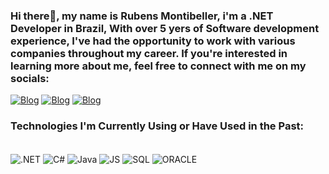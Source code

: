 ### Hi there👋, my name is Rubens Montibeller, i'm a .NET Developer in Brazil, With over 5 yers of Software development experience, I've had the opportunity to work with various companies throughout my career. If you're interested in learning more about me, feel free to connect with me on my socials:


[![Blog](https://img.shields.io/badge/LinkedIn-0077B5?style=for-the-badge&logo=linkedin&logoColor=white)](https://www.linkedin.com/in/rubensamjr/)
[![Blog](https://img.shields.io/badge/Instagram-E4405F?style=for-the-badge&logo=instagram&logoColor=white)](https://www.instagram.com/rubens.amjr/)
[![Blog](https://img.shields.io/badge/Gmail-D14836?style=for-the-badge&logo=gmail&logoColor=white)](mailto:rubens.montibeller.prog@gmail.com)

### Technologies I'm Currently Using or Have Used in the Past:

<div style="display: inline_block"><br/>
 <img align="center" alt=".NET" src="https://img.shields.io/badge/.NET-5C2D91?style=for-the-badge&logo=.net&logoColor=white">
 <img align="center" alt="C#" src="https://img.shields.io/badge/C%23-239120?style=for-the-badge&logo=c-sharp&logoColor=white">
 <img align="center" alt="Java" src="https://img.shields.io/badge/Java-ED8B00?style=for-the-badge&logo=openjdk&logoColor=white">
 <img align="center" alt="JS" src="https://img.shields.io/badge/JavaScript-F7DF1E?style=for-the-badge&logo=javascript&logoColor=black">
 <img align="center" alt="SQL" src="https://img.shields.io/badge/MySQL-00000F?style=for-the-badge&logo=mysql&logoColor=white">
 <img align="center" alt="ORACLE" src="https://img.shields.io/badge/Oracle-F80000?style=for-the-badge&logo=oracle&logoColor=black">
</div>



